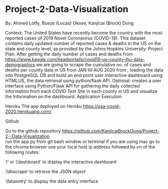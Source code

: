 # Project-2-Data-Visualization
By: Ahmed Lotfy, Bueze (Lucas) Okose, Kanjicai (Brock) Dong

Context:
The United States have recently become the country with the most reported cases of 2019 Novel Coronavirus (COVID-19). This dataset contains daily updated number of reported cases & deaths in the US on the state and county level, as provided by the Johns Hopkins University. 
Project Plan:
    After getting the daily number of cases and deaths from
https://www.kaggle.com/headsortails/covid19-us-county-jhu-data-demographics
 we are going to scrape the cumulative no. of cases and deaths per county data in US from JAN till AUG 2020 from , loading the data into PostgreSQL DB and build an end point user interactive dashboard using HTML/JS, the data retrieval using python/flask API.
Optional: creates a user interface using Python/Flask API for gathering the daily collected information from each COVID Test Site in each county in US and visualize the Information on the dashboard.
Application Execution

Heroku
The app deployed on Heroku   https://usa-covid-2020.herokuapp.com/

Github

Go to the github repository 
https://github.com/KanjicaiBrockDong/Project-2--Data-Visualization  
run the app.py from git bash window or terminal if you are using mac
go to the chrome browser use your local host ip address followed by on of the following routes:

‘/’ or ‘/dashboard’ to display the interactive dashboard

‘/dbscrape’ to retrieve the JSON object

‘dataentry’ to display the data entry interface
